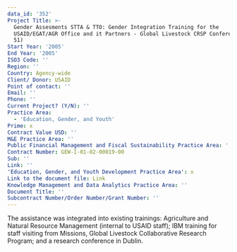 ```yaml
---
data_id: '352'
Project Title: >-
  Gender Assesments STTA & TTO: Gender Integration Training for the
  USAID/EGAT/AGR Office and it Partners - Global Livestock CRSP Conference (TDY
  51)
Start Year: '2005'
End Year: '2005'
ISO3 Code: ''
Region: ''
Country: Agency-wide
Client/ Donor: USAID
Point of contact: ''
Email: ''
Phone: ''
Current Project? (Y/N): ''
Practice Area:
  - 'Education, Gender, and Youth'
Prime: x
Contract Value USD: ''
M&E Practice Area: ''
Public Financial Management and Fiscal Sustainability Practice Area: ''
Contract Number: GEW-I-01-02-00019-00
Sub: ''
Link: ''
'Education, Gender, and Youth Development Practice Area': x
Link to the document file: Link
Knowledge Management and Data Analytics Practice Area: ''
Document Title: ''
Subcontract Number/Order Number/Grant Number: ''
---
```

The assistance was integrated into existing trainings: Agriculture and Natural Resource Management (internal to USAID staff); IBM training for staff visiting from Missions, Global Livestock Collaborative Research Program; and a research conference in Dublin.